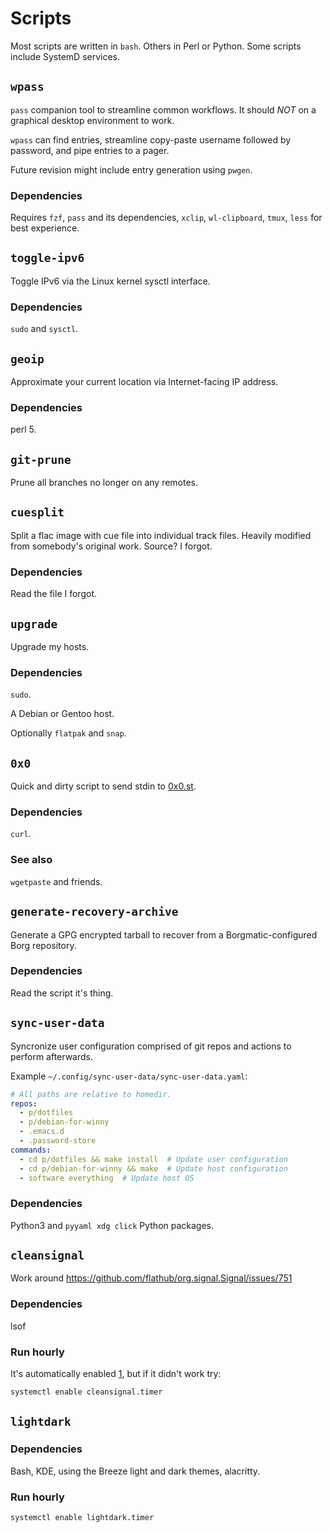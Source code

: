 # Scripts

Most scripts are written in `bash`.  Others in Perl or Python.  Some scripts
include SystemD services.

## `wpass`

`pass` companion tool to streamline common workflows.  It should _NOT_ on a
graphical desktop environment to work.

`wpass` can find entries, streamline copy-paste username followed by password,
and pipe entries to a pager.

Future revision might include entry generation using `pwgen`.

### Dependencies
Requires `fzf`, `pass` and its dependencies, `xclip`, `wl-clipboard`, `tmux`,
`less` for best experience.

## `toggle-ipv6`

Toggle IPv6 via the Linux kernel sysctl interface.

### Dependencies

`sudo` and `sysctl`.

## `geoip`

Approximate your current location via Internet-facing IP address.

### Dependencies

perl 5.

## `git-prune`

Prune all branches no longer on any remotes.

## `cuesplit`

Split a flac image with cue file into individual track files.  Heavily modified
from somebody's original work.  Source?  I forgot.

### Dependencies

Read the file I forgot.

## `upgrade`

Upgrade my hosts.

### Dependencies

`sudo`.

A Debian or Gentoo host.

Optionally `flatpak` and `snap`.

## `0x0`

Quick and dirty script to send stdin to [0x0.st][0x0].

### Dependencies

`curl`.

### See also

`wgetpaste` and friends.

[0x0]: https://0x0.st/

## `generate-recovery-archive`

Generate a GPG encrypted tarball to recover from a Borgmatic-configured Borg
repository.

### Dependencies

Read the script it's thing.

## `sync-user-data`

Syncronize user configuration comprised of git repos and actions to perform
afterwards.

Example `~/.config/sync-user-data/sync-user-data.yaml`:

```yaml
# All paths are relative to homedir.
repos:
  - p/dotfiles
  - p/debian-for-winny
  - .emacs.d
  - .password-store
commands:
  - cd p/dotfiles && make install  # Update user configuration
  - cd p/debian-for-winny && make  # Update host configuration
  - software everything  # Update host OS
```

### Dependencies

Python3 and `pyyaml xdg click` Python packages.

## `cleansignal`

Work around https://github.com/flathub/org.signal.Signal/issues/751

### Dependencies

lsof

### Run hourly

It's automatically enabled [1], but if it didn't work
try:

```bash
systemctl enable cleansignal.timer
```

[1]: hooks/install/systemd.bash

## `lightdark`

### Dependencies

Bash, KDE, using the Breeze light and dark themes, alacritty.

### Run hourly

```bash
systemctl enable lightdark.timer
```
